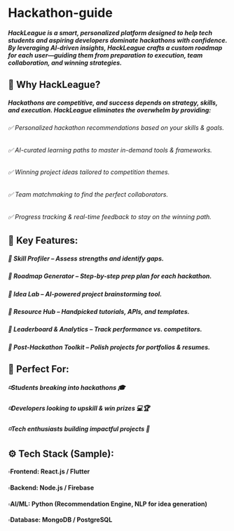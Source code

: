 ﻿# Hackathon-guide
 ##### HackLeague is a smart, personalized platform designed to help tech students and aspiring developers dominate hackathons with confidence. By leveraging AI-driven insights, HackLeague crafts a custom roadmap for each user—guiding them from preparation to execution, team collaboration, and winning strategies.
 ## 🚀 Why HackLeague?
##### Hackathons are competitive, and success depends on strategy, skills, and execution. HackLeague eliminates the overwhelm by providing:
###### ✅ Personalized hackathon recommendations based on your skills & goals.
###### ✅ AI-curated learning paths to master in-demand tools & frameworks.
###### ✅ Winning project ideas tailored to competition themes.
###### ✅ Team matchmaking to find the perfect collaborators.
###### ✅ Progress tracking & real-time feedback to stay on the winning path.

## 🎯 Key Features:
##### 🔹 Skill Profiler – Assess strengths and identify gaps.
##### 🔹 Roadmap Generator – Step-by-step prep plan for each hackathon.
##### 🔹 Idea Lab – AI-powered project brainstorming tool.
##### 🔹 Resource Hub – Handpicked tutorials, APIs, and templates.
##### 🔹 Leaderboard & Analytics – Track performance vs. competitors.
##### 🔹 Post-Hackathon Toolkit – Polish projects for portfolios & resumes.

## 👥 Perfect For:
##### ◽Students breaking into hackathons 🎓
##### ◽Developers looking to upskill & win prizes 💻🏆
##### ◽Tech enthusiasts building impactful projects 🚀

## ⚙️ Tech Stack (Sample):
#### ▫️Frontend: React.js / Flutter
#### ▫️Backend: Node.js / Firebase
#### ▫️AI/ML: Python (Recommendation Engine, NLP for idea generation)
#### ▫️Database: MongoDB / PostgreSQL
